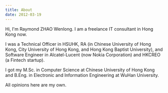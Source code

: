 ```yaml
---
title: About
date: 2012-03-19
---
```


Hi, I'm Raymond ZHAO Wenlong. I am a freelance IT consultant in Hong Kong now.  

I was a Technical Officer in HSUHK, RA (in Chinese University of Hong Kong, City University of Hong Kong, and Hong Kong Baptist University), and Software Engineer in Alcatel-Lucent (now Nokia Corporation) and HKCREO (a Fintech startup).  

I got my M.Sc. in Computer Science at Chinese University of Hong Kong and B.Eng. in Electronic and Information Engineering at WuHan University.   

All opinions here are my own.  